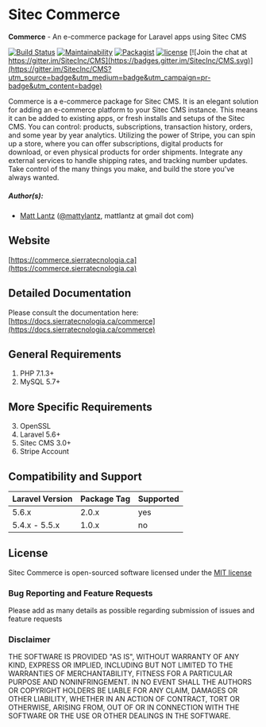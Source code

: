 # Sitec Commerce

**Commerce** - An e-commerce package for Laravel apps using Sitec CMS

[![Build Status](https://travis-ci.org/SitecInc/Commerce.svg?branch=master)](https://travis-ci.org/SitecInc/Commerce)
[![Maintainability](https://api.codeclimate.com/v1/badges/f28b73ebf600f2db7f48/maintainability)](https://codeclimate.com/github/SitecInc/Commerce/maintainability)
[![Packagist](https://img.shields.io/packagist/dt/sierratecnologia/commerce.svg?maxAge=2592000)](https://packagist.org/packages/sierratecnologia/commerce)
[![license](https://img.shields.io/github/license/mashape/apistatus.svg?maxAge=2592000)](https://packagist.org/packages/sierratecnologia/commerce)
[![Join the chat at https://gitter.im/SitecInc/CMS](https://badges.gitter.im/SitecInc/CMS.svg)](https://gitter.im/SitecInc/CMS?utm_source=badge&utm_medium=badge&utm_campaign=pr-badge&utm_content=badge)

Commerce is a e-commerce package for Sitec CMS. It is an elegant solution for adding an e-commerce platform to your Sitec CMS instance. This means it can be added to existing apps, or fresh installs and setups of the Sitec CMS.
You can control: products, subscriptions, transaction history, orders, and some year by year analytics. Utilizing the power of Stripe, you can spin up a store, where you can offer subscriptions, digital products for download, or even physical products for order shipments. Integrate any external services to handle shipping rates, and tracking number updates. Take control of the many things you make, and build the store you've always wanted.

##### Author(s):
* [Matt Lantz](https://github.com/mlantz) ([@mattylantz](http://twitter.com/mattylantz), mattlantz at gmail dot com)

## Website
[https://commerce.sierratecnologia.ca](https://commerce.sierratecnologia.ca)

## Detailed Documentation
Please consult the documentation here: [https://docs.sierratecnologia.ca/commerce](https://docs.sierratecnologia.ca/commerce)

## General Requirements
1. PHP 7.1.3+
2. MySQL 5.7+

## More Specific Requirements
3. OpenSSL
4. Laravel 5.6+
5. Sitec CMS 3.0+
6. Stripe Account

## Compatibility and Support
| Laravel Version | Package Tag | Supported |
|-----------------|-------------|-----------|
| 5.6.x | 2.0.x | yes |
| 5.4.x - 5.5.x | 1.0.x | no |

## License
Sitec Commerce is open-sourced software licensed under the [MIT license](http://opensource.org/licenses/MIT)

### Bug Reporting and Feature Requests
Please add as many details as possible regarding submission of issues and feature requests

### Disclaimer
THE SOFTWARE IS PROVIDED "AS IS", WITHOUT WARRANTY OF ANY KIND, EXPRESS OR IMPLIED, INCLUDING BUT NOT LIMITED TO THE WARRANTIES OF MERCHANTABILITY, FITNESS FOR A PARTICULAR PURPOSE AND NONINFRINGEMENT. IN NO EVENT SHALL THE AUTHORS OR COPYRIGHT HOLDERS BE LIABLE FOR ANY CLAIM, DAMAGES OR OTHER LIABILITY, WHETHER IN AN ACTION OF CONTRACT, TORT OR OTHERWISE, ARISING FROM, OUT OF OR IN CONNECTION WITH THE SOFTWARE OR THE USE OR OTHER DEALINGS IN THE SOFTWARE.
